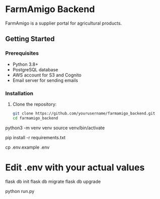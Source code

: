 # FarmAmigo Backend

FarmAmigo is a supplier portal for agricultural products.

## Getting Started

### Prerequisites

- Python 3.8+
- PostgreSQL database
- AWS account for S3 and Cognito
- Email server for sending emails

### Installation

1. Clone the repository:
   ```bash
   git clone https://github.com/yourusername/farmamigo_backend.git
   cd farmamigo_backend

python3 -m venv venv
source venv/bin/activate

pip install -r requirements.txt

cp .env.example .env
# Edit .env with your actual values

flask db init
flask db migrate
flask db upgrade

python run.py